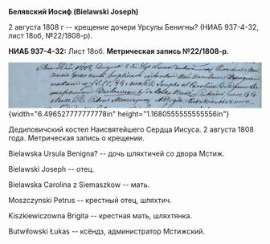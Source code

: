 **Белявский Иосиф (Bielawski Joseph)**

2 августа 1808 г -- крещение дочери Урсулы Бенигны? (НИАБ 937-4-32, лист
18об, №22/1808-р).

**НИАБ 937-4-32:** Лист 18об. **Метрическая запись №22/1808-р.**

![](./media/6ecdabc9975516b0c11aa69d0097e8ebeebe272f.png){width="6.496527777777778in"
height="1.1680555555555556in"}

Дедиловичский костел Наисвятейшего Сердца Иисуса. 2 августа 1808 года.
Метрическая запись о крещении.

Bielawska Ursula Benigna? -- дочь шляхтичей со двора Мстиж.

Bielawski Joseph -- отец.

Bielawska Carolina z Siemaszkow -- мать.

Moszczynski Petrus -- крестный отец, шляхтич.

Kiszkiewiczowna Brigita -- крестная мать, шляхтянка.

Butwiłowski Łukas -- ксёндз, администратор Мстижский.
